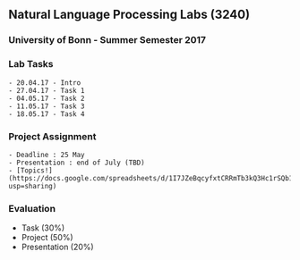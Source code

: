## Natural Language Processing Labs (3240)
### University of Bonn - Summer Semester 2017

### Lab Tasks
	- 20.04.17 - Intro
	- 27.04.17 - Task 1
	- 04.05.17 - Task 2
	- 11.05.17 - Task 3
	- 18.05.17 - Task 4

### Project Assignment 
	- Deadline : 25 May
	- Presentation : end of July (TBD)
	- [Topics!](https://docs.google.com/spreadsheets/d/1I7JZeBqcyfxtCRRmTb3kQ3Hc1rSQb1hgXW3ltXuqhd8/edit?usp=sharing)
  
### Evaluation
  - Task (30%) 
  - Project (50%) 
  - Presentation (20%)
